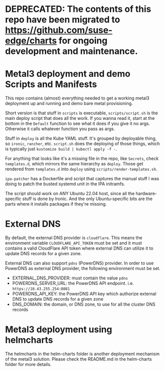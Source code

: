 # DEPRECATED: The contents of this repo have been migrated to https://github.com/suse-edge/charts for ongoing development and maintenance. 


# Metal3 deployment and demo Scripts and Manifests

This repo contains (almost) everything needed to get a working metal3
deployment up and running and demo bare metal provisioning.

Short version is that stuff in `scripts` is executable, `scripts/script.sh` is the main deploy script that does all the work. If you wanna read it, start at the bottom in the `Default` function to see what it does if you give it no args. Otherwise it calls whatever function you pass as args.

Stuff in `deploy` is all the Kube YAML stuff. It's grouped by deployable thing, so `ironic`, `rancher`, etc. `script.sh` does the deploying of those things, which is typically just `kustomize build | kubectl apply -f -`.

For anything that looks like it's a missing file in the repo, like `Secrets`, check `templates.d`, which mirrors the same hierarchy as `deploy`. Those get rendered from `templates.d` into `deploy` using `scripts/render-templates.sh`.

`ipa-patcher` has a Dockerfile and script that captures the manual stuff I was doing to patch the busted systemd unit in the IPA initramfs.

The script should work on ANY Ubuntu 22.04 host, since all the hardware-specific stuff is done by Ironic. And the only Ubuntu-specific bits are the parts where it installs packages if they're missing.

# External DNS

By default, the external DNS provider is `cloudflare`. This means the environment variable `CLOUDFLARE_API_TOKEN` must be set and it must contains a valid CloudFlare API token where external DNS can utilize it to update DNS records for a given zone.

External DNS can also support `pdns` (PowerDNS) provider. In order to use PowerDNS as external DNS provider, the following environment must be set.

* EXTERNAL_DNS_PROVIDER: must contain the value `pdns`
* POWERDNS_SERVER_URL: the PowerDNS API endpoint. i.e. `https://10.43.255.254:8081`
* POWERDNS_API_KEY: the PowerDNS API key which authorize external DNS to update DNS records for a given zone
* DNS_DOMAIN: the domain, or DNS zone, to use for all the cluster DNS records

# Metal3 deployment using helmcharts

The helmcharts in the helm-charts folder is another deployment mechanism of the metal3 solution. Please check the README.md in the 
helm-charts folder for more details.
